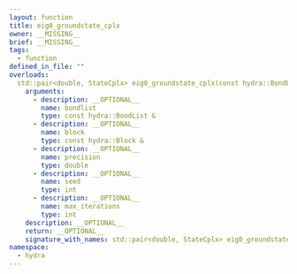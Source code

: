 ```yaml
---
layout: function
title: eig0_groundstate_cplx
owner: __MISSING__
brief: __MISSING__
tags:
  - function
defined_in_file: ""
overloads:
  std::pair<double, StateCplx> eig0_groundstate_cplx(const hydra::BondList &, const hydra::Block &, double, int, int):
    arguments:
      - description: __OPTIONAL__
        name: bondlist
        type: const hydra::BondList &
      - description: __OPTIONAL__
        name: block
        type: const hydra::Block &
      - description: __OPTIONAL__
        name: precision
        type: double
      - description: __OPTIONAL__
        name: seed
        type: int
      - description: __OPTIONAL__
        name: max_iterations
        type: int
    description: __OPTIONAL__
    return: __OPTIONAL__
    signature_with_names: std::pair<double, StateCplx> eig0_groundstate_cplx(const hydra::BondList & bondlist, const hydra::Block & block, double precision, int seed, int max_iterations)
namespace:
  - hydra
---
```

